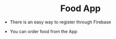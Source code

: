 <h1 align="center">Food App </h1>

- There is an easy way to register through Firebase

- You can order food from the App

